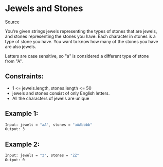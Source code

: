 # Jewels and Stones
[Source](https://leetcode.com/problems/jewels-and-stones/)

You're given strings jewels representing the types of stones that are jewels, and stones representing the stones you have. Each character in stones is a type of stone you have. You want to know how many of the stones you have are also jewels.

Letters are case sensitive, so "a" is considered a different type of stone from "A".

## Constraints:

 - 1 <= jewels.length, stones.length <= 50
 - jewels and stones consist of only English letters.
 - All the characters of jewels are unique

## Example 1:
```sh
Input: jewels = "aA", stones = "aAAbbbb"
Output: 3
```

## Example 2:
```sh
Input: jewels = "z", stones = "ZZ"
Output: 0
```